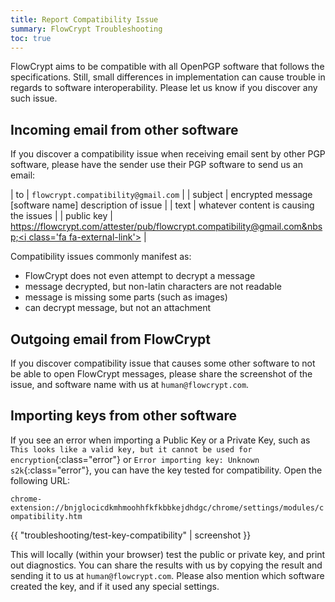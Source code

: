 ```yaml
---
title: Report Compatibility Issue
summary: FlowCrypt Troubleshooting
toc: true
---
```


FlowCrypt aims to be compatible with all OpenPGP software that follows the specifications. Still, small differences in implementation can cause trouble in regards to software interoperability. Please let us know if you discover any such issue.

## Incoming email from other software

If you discover a compatibility issue when receiving email sent by other PGP software, please have the sender use their PGP software to send us an email:

| to         | `flowcrypt.compatibility@gmail.com`                           |
| subject    | encrypted message [software name] description of issue |
| text       | whatever content is causing the issues                    |
| public key | [https://flowcrypt.com/attester/pub/flowcrypt.compatibility@gmail.com&nbsp;<i class='fa fa-external-link'></i>](https://flowcrypt.com/attester/pub/flowcrypt.compatibility@gmail.com) |

Compatibility issues commonly manifest as:
 - FlowCrypt does not even attempt to decrypt a message
 - message decrypted, but non-latin characters are not readable
 - message is missing some parts (such as images)
 - can decrypt message, but not an attachment

## Outgoing email from FlowCrypt

If you discover compatibility issue that causes some other software to not be able to open FlowCrypt messages, please share the screenshot of the issue, and software name with us at `human@flowcrypt.com`.

## Importing keys from other software

If you see an error when importing a Public Key or a Private Key, such as `This looks like a valid key, but it cannot be used for encryption`{:class="error"} or `Error importing key: Unknown s2k`{:class="error"}, you can have the key tested for compatibility. Open the following URL:

`chrome-extension://bnjglocicdkmhmoohhfkfkbbkejdhdgc/chrome/settings/modules/compatibility.htm`

{{ "troubleshooting/test-key-compatibility" | screenshot }}

This will locally (within your browser) test the public or private key, and print out diagnostics. You can share the results with us by copying the result and sending it to us at `human@flowcrypt.com`. Please also mention which software created the key, and if it used any special settings.
